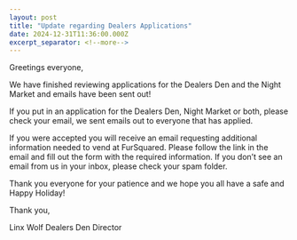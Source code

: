 ```yaml
---
layout: post
title: "Update regarding Dealers Applications"
date: 2024-12-31T11:36:00.000Z
excerpt_separator: <!--more-->
---
```


Greetings everyone,

We have finished reviewing applications for the Dealers Den and the Night Market and emails have been sent out! 

<!--more-->

If you put in an application for the Dealers Den, Night Market or both, please check your email, we sent emails out to everyone that has applied. 

If you were accepted you will receive an email requesting additional information needed to vend at FurSquared. Please follow the link in the email and fill out the form with the required information. If you don’t see an email from us in your inbox, please check your spam folder.


Thank you everyone for your patience and we hope you all have a safe and Happy Holiday!


Thank you,

Linx Wolf
Dealers Den Director 